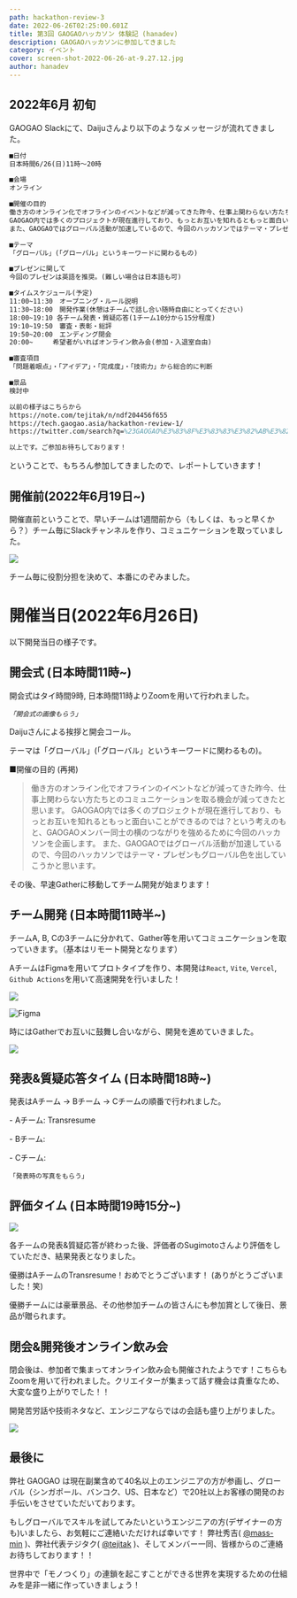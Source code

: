 ```yaml
---
path: hackathon-review-3
date: 2022-06-26T02:25:00.601Z
title: 第3回 GAOGAOハッカソン 体験記 (hanadev)
description: GAOGAOハッカソンに参加してきました
category: イベント
cover: screen-shot-2022-06-26-at-9.27.12.jpg
author: hanadev
---
```

## 2022年6月 初旬

GAOGAO Slackにて、Daijuさんより以下のようなメッセージが流れてきました。

```tex
■日付
日本時間6/26(日)11時〜20時

■会場
オンライン

■開催の目的
働き方のオンライン化でオフラインのイベントなどが減ってきた昨今、仕事上関わらない方たちとのコミュニケーションを取る機会が減ってきたと思います。
GAOGAO内では多くのプロジェクトが現在進行しており、もっとお互いを知れるともっと面白いことができるのでは？という考えのもと、GAOGAOメンバー同士の横のつながりを強めるために今回のハッカソンを企画します。
また、GAOGAOではグローバル活動が加速しているので、今回のハッカソンではテーマ・プレゼンもグローバル色を出していこうかと思います。

■テーマ
「グローバル」(「グローバル」というキーワードに関わるもの)

■プレゼンに関して
今回のプレゼンは英語を推奨。(難しい場合は日本語も可)

■タイムスケジュール(予定)
11:00~11:30　オープニング・ルール説明
11:30~18:00　開発作業(休憩はチームで話し合い随時自由にとってください)
18:00~19:10 各チーム発表・質疑応答(1チーム10分から15分程度)
19:10~19:50　審査・表彰・総評
19:50~20:00　エンディング閉会
20:00~　　　希望者がいればオンライン飲み会(参加・入退室自由)

■審査項目
「問題着眼点」・「アイデア」・「完成度」・「技術力」から総合的に判断

■景品
検討中

以前の様子はこちらから
https://note.com/tejitak/n/ndf204456f655
https://tech.gaogao.asia/hackathon-review-1/
https://twitter.com/search?q=%23GAOGAO%E3%83%8F%E3%83%83%E3%82%AB%E3%82%BD%E3%83%B3&src=typed_query

以上です。ご参加お待ちしております！
```

ということで、もちろん参加してきましたので、レポートしていきます！

## 開催前(2022年6月19日~)

開催直前ということで、早いチームは1週間前から（もしくは、もっと早くから？）チーム毎にSlackチャンネルを作り、コミュニケーションを取っていました。

![](screen-shot-2022-06-26-at-12.32.08.jpg)

チーム毎に役割分担を決めて、本番にのぞみました。



# 開催当日(2022年6月26日)

以下開発当日の様子です。

## 開会式 (日本時間11時~)

開会式はタイ時間9時, 日本時間11時よりZoomを用いて行われました。



*`「開会式の画像もらう」`*



Daijuさんによる挨拶と開会コール。

テーマは「グローバル」(「グローバル」というキーワードに関わるもの)。

■開催の目的 (再掲)

> 働き方のオンライン化でオフラインのイベントなどが減ってきた昨今、仕事上関わらない方たちとのコミュニケーションを取る機会が減ってきたと思います。
> GAOGAO内では多くのプロジェクトが現在進行しており、もっとお互いを知れるともっと面白いことができるのでは？という考えのもと、GAOGAOメンバー同士の横のつながりを強めるために今回のハッカソンを企画します。
> また、GAOGAOではグローバル活動が加速しているので、今回のハッカソンではテーマ・プレゼンもグローバル色を出していこうかと思います。

その後、早速Gatherに移動してチーム開発が始まります！

## チーム開発 (日本時間11時半~)

チームA, B, Cの3チームに分かれて、Gather等を用いてコミュニケーションを取っていきます。（基本はリモート開発となります）



AチームはFigmaを用いてプロトタイプを作り、本開発は`React`, `Vite`, `Vercel`, `Github Actions`を用いて高速開発を行いました！

![](screen-shot-2022-06-26-at-17.43.39.jpg)



![](screen-shot-2022-06-26-at-10.19.57.jpg "Figma")

時にはGatherでお互いに鼓舞し合いながら、開発を進めていきました。

![](screen-shot-2022-06-26-at-13.05.18.jpg)



## 発表&質疑応答タイム (日本時間18時~)

発表はAチーム -> Bチーム -> Cチームの順番で行われました。

\- Aチーム: Transresume

\- Bチーム: 

\- Cチーム: 

`「発表時の写真をもらう」`



## 評価タイム (日本時間19時15分~)

![](screen-shot-2022-06-26-at-17.27.30.jpg)

各チームの発表&質疑応答が終わった後、評価者のSugimotoさんより評価をしていただき、結果発表となりました。

優勝はAチームのTransresume！おめでとうございます！ (ありがとうございました！笑)



優勝チームには豪華景品、その他参加チームの皆さんにも参加賞として後日、景品が贈られます。



## 閉会&開発後オンライン飲み会

閉会後は、参加者で集まってオンライン飲み会も開催されたようです！こちらもZoomを用いて行われました。クリエイターが集まって話す機会は貴重なため、大変な盛り上がりでした！！

開発苦労話や技術ネタなど、エンジニアならではの会話も盛り上がりました。

![](gaogao___gather_🔊.png)



## 最後に

弊社 GAOGAO は現在副業含めて40名以上のエンジニアの方が参画し、グローバル（シンガポール、バンコク、US、日本など）で20社以上お客様の開発のお手伝いをさせていただいております。

もしグローバルでスキルを試してみたいというエンジニアの方(デザイナーの方も)いましたら、お気軽にご連絡いただければ幸いです！ 弊社秀吉( [@mass-min](https://twitter.com/masumi_sugae) )、弊社代表テジタク( [@tejitak](https://twitter.com/tejitak) )、そしてメンバー一同、皆様からのご連絡お待ちしております！！

世界中で「モノつくり」の連鎖を起こすことができる世界を実現するための仕組みを是非一緒に作っていきましょう！